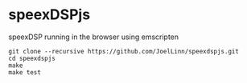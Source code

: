 # speexDSPjs
speexDSP running in the browser using emscripten

```
git clone --recursive https://github.com/JoelLinn/speexdspjs.git
cd speexdspjs
make
make test
```

